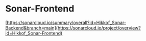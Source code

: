 # Sonar-Frontend
[https://sonarcloud.io/summary/overall?id=Hikkof_Sonar-Backend&branch=main](https://sonarcloud.io/project/overview?id=Hikkof_Sonar-Frontend)
